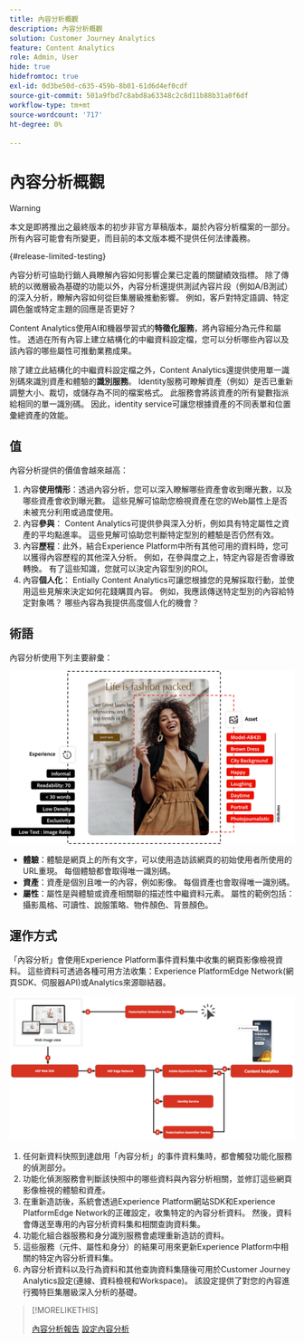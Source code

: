 ```yaml
---
title: 內容分析概觀
description: 內容分析概觀
solution: Customer Journey Analytics
feature: Content Analytics
role: Admin, User
hide: true
hidefromtoc: true
exl-id: 0d3be50d-c635-459b-8b01-61d6d4ef0cdf
source-git-commit: 501a9fbd7c8abd8a63348c2c8d11b88b31a0f6df
workflow-type: tm+mt
source-wordcount: '717'
ht-degree: 0%

---
```


# 內容分析概觀

<!-- 
This is a placeholder article for upcoming Content Analytics documentation. Currently used to set up contextual help entries for developer working on onboarding UI and workspace UI 
-->

>[!WARNING]
>
>本文是即將推出之最終版本的初步非官方草稿版本，屬於內容分析檔案的一部分。 所有內容可能會有所變更，而目前的本文版本概不提供任何法律義務。
>

{#release-limited-testing}

內容分析可協助行銷人員瞭解內容如何影響企業已定義的關鍵績效指標。 除了傳統的以微層級為基礎的功能以外，內容分析還提供測試內容片段（例如A/B測試）的深入分析，瞭解內容如何從巨集層級推動影響。 例如，客戶對特定語調、特定調色盤或特定主題的回應是否更好？

Content Analytics使用AI和機器學習式的&#x200B;**特徵化服務**，將內容細分為元件和屬性。 透過在所有內容上建立結構化的中繼資料設定檔，您可以分析哪些內容以及該內容的哪些屬性可推動業務成果。

除了建立此結構化的中繼資料設定檔之外，Content Analytics還提供使用單一識別碼來識別資產和體驗的&#x200B;**識別服務**。 Identity服務可瞭解資產（例如）是否已重新調整大小、裁切，或儲存為不同的檔案格式。 此服務會將該資產的所有變數指派給相同的單一識別碼。 因此，identity service可讓您根據資產的不同表單和位置彙總資產的效能。

## 值

內容分析提供的價值會越來越高：

1. 內容&#x200B;**使用情形**：透過內容分析，您可以深入瞭解哪些資產會收到曝光數，以及哪些資產會收到曝光數。 這些見解可協助您檢視資產在您的Web屬性上是否未被充分利用或過度使用。
1. 內容&#x200B;**參與**： Content Analytics可提供參與深入分析，例如具有特定屬性之資產的平均點進率。 這些見解可協助您判斷特定型別的體驗是否仍然有效。
1. 內容&#x200B;**歷程**：此外，結合Experience Platform中所有其他可用的資料時，您可以獲得內容歷程的其他深入分析。 例如，在參與度之上，特定內容是否會導致轉換。 有了這些知識，您就可以決定內容型別的ROI。
1. 內容&#x200B;**個人化**： Entially Content Analytics可讓您根據您的見解採取行動，並使用這些見解來決定如何花錢購買內容。 例如，我應該傳送特定型別的內容給特定對象嗎？ 哪些內容為我提供高度個人化的機會？

## 術語

內容分析使用下列主要辭彙：

![Assets與體驗](/help/content-analytics/assets//content-analytics-experience-asset.png)

* **體驗**：體驗是網頁上的所有文字，可以使用造訪該網頁的初始使用者所使用的URL重現。 每個體驗都會取得唯一識別碼。
* **資產**：資產是個別且唯一的內容，例如影像。 每個資產也會取得唯一識別碼。
* **屬性**：屬性是與體驗或資產相關聯的描述性中繼資料元素。 屬性的範例包括：攝影風格、可讀性、說服策略、物件顏色、背景顏色。

## 運作方式

「內容分析」會使用Experience Platform事件資料集中收集的網頁影像檢視資料。 這些資料可透過各種可用方法收集：Experience PlatformEdge Network(網頁SDK、伺服器API)或Analytics來源聯結器。

![內容分析 — 運作方式](assets/how-it-works.png)


1. 任何新資料快照到達啟用「內容分析」的事件資料集時，都會觸發功能化服務的偵測部分。
1. 功能化偵測服務會判斷該快照中的哪些資料與內容分析相關，並修訂這些網頁影像檢視的體驗和資產。
1. 在重新造訪後，系統會透過Experience Platform網站SDK和Experience PlatformEdge Network的正確設定，收集特定的內容分析資料。 然後，資料會傳送至專用的內容分析資料集和相關查詢資料集。
1. 功能化組合器服務和身分識別服務會處理重新造訪的資料。
1. 這些服務（元件、屬性和身分）的結果可用來更新Experience Platform中相關的特定內容分析資料集。
1. 內容分析資料以及行為資料和其他查詢資料集隨後可用於Customer Journey Analytics設定(連線、資料檢視和Workspace)。 該設定提供了對您的內容進行獨特巨集層級深入分析的基礎。

>[!MORELIKETHIS]
>
>[內容分析報告](#report/report.md)
>[設定內容分析](config/configuration.md)
